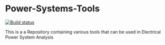 # Power-Systems-Tools
[![Build status](https://ci.appveyor.com/api/projects/status/yc3leb1t5t6ue01i?svg=true)](python)

This is a a Repository containing various tools that can be used in Electrical Power System Analysis
